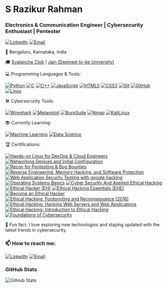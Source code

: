 <h1 align="left">
  S Razikur Rahman
</h1>
<h3 align="left">Electronics & Communication Engineer | Cybersecurity Enthusiast | Pentester</h3>

<p align="left">
  <a href="https://www.linkedin.com/in/s-razikur-rahman-304415235"><img src="https://img.shields.io/badge/LinkedIn-0077B5?style=for-the-badge&logo=linkedin&logoColor=white" alt="LinkedIn"></a>
  <a href="mailto:rrazik487@gmail.com"><img src="https://img.shields.io/badge/Email-D14836?style=for-the-badge&logo=gmail&logoColor=white" alt="Email"></a>
</p>

<p align="left">
  📍 Bengaluru, Karnataka, India
</p>

<p align="left">
  🎓 <a href="https://www.evalancheclub.com/">Evalanche Club</a> | <a href="https://www.jainuniversity.ac.in/">Jain (Deemed-to-be University)</a>
</p>

<p align="left">
  💻 Programming Languages & Tools:
</p>
<p align="left">
  <a href="#"><img src="https://img.shields.io/badge/Python-3776AB?style=for-the-badge&logo=python&logoColor=white" alt="Python"></a>
  <a href="#"><img src="https://img.shields.io/badge/C-A8B9CC?style=for-the-badge&logo=c&logoColor=white" alt="C"></a>
  <a href="#"><img src="https://img.shields.io/badge/C++-00599C?style=for-the-badge&logo=cplusplus&logoColor=white" alt="C++"></a>
  <a href="#"><img src="https://img.shields.io/badge/JavaScript-F7DF1E?style=for-the-badge&logo=javascript&logoColor=black" alt="JavaScript"></a>
  <a href="#"><img src="https://img.shields.io/badge/HTML5-E34F26?style=for-the-badge&logo=html5&logoColor=white" alt="HTML5"></a>
  <a href="#"><img src="https://img.shields.io/badge/CSS3-1572B6?style=for-the-badge&logo=css3&logoColor=white" alt="CSS3"></a>
  <a href="#"><img src="https://img.shields.io/badge/Git-F05032?style=for-the-badge&logo=git&logoColor=white" alt="Git"></a>
  <a href="#"><img src="https://img.shields.io/badge/GitHub-181717?style=for-the-badge&logo=github&logoColor=white" alt="GitHub"></a>
  <a href="#"><img src="https://img.shields.io/badge/Linux-FCC624?style=for-the-badge&logo=linux&logoColor=black" alt="Linux"></a>
</p>

<p align="left">
  🛠️ Cybersecurity Tools:
</p>
<p align="left">
  <a href="#"><img src="https://img.shields.io/badge/Wireshark-147FAA?style=for-the-badge&logo=wireshark&logoColor=white" alt="Wireshark"></a>
  <a href="#"><img src="https://img.shields.io/badge/Metasploit-147FAA?style=for-the-badge&logo=metasploit&logoColor=white" alt="Metasploit"></a>
  <a href="#"><img src="https://img.shields.io/badge/BurpSuite-147FAA?style=for-the-badge&logo=burpsuite&logoColor=white" alt="BurpSuite"></a>
  <a href="#"><img src="https://img.shields.io/badge/Nmap-147FAA?style=for-the-badge&logo=nmap&logoColor=white" alt="Nmap"></a>
  <a href="#"><img src="https://img.shields.io/badge/KaliLinux-147FAA?style=for-the-badge&logo=kalilinux&logoColor=white" alt="KaliLinux"></a>
</p>

<p align="left">
  📚 Currently Learning:
</p>
<p align="left">
  <a href="#"><img src="https://img.shields.io/badge/Machine%20Learning-FF6F00?style=for-the-badge&logo=scikit-learn&logoColor=white" alt="Machine Learning"></a>
  <a href="#"><img src="https://img.shields.io/badge/Data%20Science-0083B8?style=for-the-badge&logo=pandas&logoColor=white" alt="Data Science"></a>
</p>

<p align="left">
  🏆 Certifications:
</p>
<p align="left">
  <a href="https://www.credly.com/badges/your-badge-id"><img src="https://img.shields.io/badge/Hands--on%20Linux%20for%20DevOps%20&%20Cloud%20Engineers-EC--Council-blue" alt="Hands-on Linux for DevOps & Cloud Engineers"></a>
  <a href="https://www.credly.com/badges/your-badge-id"><img src="https://img.shields.io/badge/Networking%20Devices%20and%20Initial%20Configuration-Cisco-blue" alt="Networking Devices and Initial Configuration"></a>
  <a href="https://www.credly.com/badges/your-badge-id"><img src="https://img.shields.io/badge/Recon%20for%20Pentesting%20&%20Bug%20Bounties-EC--Council-blue" alt="Recon for Pentesting & Bug Bounties"></a>
  <a href="https://www.credly.com/badges/your-badge-id"><img src="https://img.shields.io/badge/Reverse%20Engineering%2C%20Memory%20Hacking%2C%20and%20Software%20Protection-EC--Council-blue" alt="Reverse Engineering, Memory Hacking, and Software Protection"></a>
  <a href="https://www.credly.com/badges/your-badge-id"><img src="https://img.shields.io/badge/Web%20Application%20Security%20Testing%20with%20google%20hacking-EC--Council-blue" alt="Web Application Security Testing with google hacking"></a>
  <a href="https://www.credly.com/badges/your-badge-id"><img src="https://img.shields.io/badge/Operating%20Systems%20Basics-Cisco-blue" alt="Operating Systems Basics"></a>
  <a href="https://www.credly.com/badges/your-badge-id"><img src="https://img.shields.io/badge/Cyber%20Security%20And%20Applied%20Ethical%20Hacking-Infosys-blue" alt="Cyber Security And Applied Ethical Hacking"></a>
  <a href="https://www.credly.com/badges/6d4679bb-06a8-45b6-92c6-8c515442f118/public_url"><img src="https://img.shields.io/badge/Ethical%20Hacker%20(EH)-Cisco-blue" alt="Ethical Hacker (EH)"></a>
  <a href="https://www.credly.com/badges/your-badge-id"><img src="https://img.shields.io/badge/Ethical%20Hacking%20Essentials%20(EHE)-EC--Council-blue" alt="Ethical Hacking Essentials (EHE)"></a>
  <a href="https://www.credly.com/badges/your-badge-id"><img src="https://img.shields.io/badge/Become%20an%20Ethical%20Hacker-LinkedIn-blue" alt="Become an Ethical Hacker"></a>
  <a href="https://www.credly.com/badges/your-badge-id"><img src="https://img.shields.io/badge/Ethical%20Hacking:%20Footprinting%20and%20Reconnaissance%20(2016)-LinkedIn-blue" alt="Ethical Hacking: Footprinting and Reconnaissance (2016)"></a>
  <a href="https://www.credly.com/badges/your-badge-id"><img src="https://img.shields.io/badge/Ethical%20Hacking:%20Hacking%20Web%20Servers%20and%20Web%20Applications-LinkedIn-blue" alt="Ethical Hacking: Hacking Web Servers and Web Applications"></a>
  <a href="https://www.credly.com/badges/your-badge-id"><img src="https://img.shields.io/badge/Ethical%20Hacking:%20Introduction%20to%20Ethical%20Hacking-LinkedIn-blue" alt="Ethical Hacking: Introduction to Ethical Hacking"></a>
  <a href="https://www.credly.com/badges/your-badge-id"><img src="https://img.shields.io/badge/Foundations%20of%20Cybersecurity-Google-blue" alt="Foundations of Cybersecurity"></a>
</p>
<p align="left">
  💭 Fun fact: I love exploring new technologies and staying updated with the latest trends in cybersecurity.
</p>

<p align="left">
  <h3>📫 How to reach me:</h3>
  <a href="www.linkedin.com/in/s-razikur-rahman-304415235"><img src="https://img.shields.io/badge/LinkedIn-0077B5?style=for-the-badge&logo=linkedin&logoColor=white" alt="LinkedIn"></a>
  <a href="mailto:rrazik487@gmail.com"><img src="https://img.shields.io/badge/Email-D14836?style=for-the-badge&logo=gmail&logoColor=white" alt="Email"></a>
</p>

<p align="left">
  <h3>GitHub Stats</h3>
  <img src="https://github-readme-stats.vercel.app/api?username=rrazik487&show_icons=true&theme=radical" alt="GitHub Stats">
</p>
